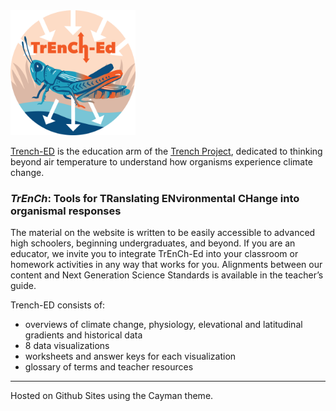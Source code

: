 <img src="/assets/images/logo.png" width="200px" height="200px">

[Trench-ED](https://trench-ed.trenchproject.com/) is the education arm of the [Trench Project](https://www.trenchproject.com/), dedicated to thinking beyond air temperature to understand how organisms experience climate change.

### *TrEnCh*: Tools for TRanslating ENvironmental CHange into organismal responses

The material on the website is written to be easily accessible to advanced high schoolers, beginning undergraduates, and beyond. If you are an educator, we invite you to integrate TrEnCh-Ed into your classroom or homework activities in any way that works for you. Alignments between our content and Next Generation Science Standards is available in the teacher’s guide. 

Trench-ED consists of:
* overviews of climate change, physiology, elevational and latitudinal gradients and historical data
* 8 data visualizations
* worksheets and answer keys for each visualization
* glossary of terms and teacher resources

---

Hosted on Github Sites using the Cayman theme.
